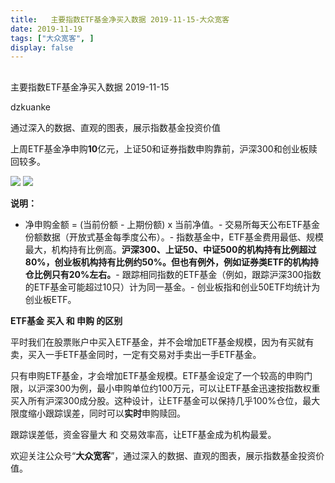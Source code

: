 ```yaml
---
title:   主要指数ETF基金净买入数据 2019-11-15-大众宽客
date: 2019-11-19
tags: ["大众宽客", ]
display: false
---
```



## 



主要指数ETF基金净买入数据 2019-11-15




dzkuanke




通过深入的数据、直观的图表，展示指数基金投资价值


上周ETF基金净申购**10**亿元，上证50和证券指数申购靠前，沪深300和创业板赎回较多。



<img class="rich_pages js_insertlocalimg" data-ratio="1.2981220657276995" data-s="300,640" src="https://mmbiz.qpic.cn/mmbiz_png/PKw3FQPmhIg48Wu20xBOukp1hIia7oLnkiad9RZIM3pFyDiaS5Ldgsv4tp3zIUomFfJ2W8kLbxD2PGselvTia7xS0g/640?wx_fmt=png" data-type="png" data-w="852" style=""/>

<img class="rich_pages js_insertlocalimg" data-ratio="1.255079006772009" data-s="300,640" src="https://mmbiz.qpic.cn/mmbiz_png/PKw3FQPmhIg48Wu20xBOukp1hIia7oLnkiaZorpXfml3rOqevcaY4EvM3UJppGVuWJjmkaQ6fROm5qWmdALZJbBQ/640?wx_fmt=png" data-type="png" data-w="886" style=""/>

**说明：**
- 净申购金额 = (当前份额 - 上期份额) x 当前净值。- 交易所每天公布ETF基金份额数据（开放式基金每季度公布）。- 指数基金中，ETF基金费用最低、规模最大，机构持有比例高。**沪深300、上证50、中证500的机构持有比例超过80%，创业板机构持有比例约50%。但也有例外，例如证券类ETF的机构持仓比例只有20%左右。**- 跟踪相同指数的ETF基金（例如，跟踪沪深300指数的ETF基金可能超过10只）计为同一基金。- 创业板指和创业50ETF均统计为创业板ETF。






**ETF基金 买入 和 申购 的区别**



平时我们在股票账户中买入ETF基金，并不会增加ETF基金规模，因为有买就有卖，买入一手ETF基金同时，一定有交易对手卖出一手ETF基金。



只有申购ETF基金，才会增加ETF基金规模。ETF基金设定了一个较高的申购门限，以沪深300为例，最小申购单位约100万元，可以让ETF基金迅速按指数权重买入所有沪深300成分股。这种设计，让ETF基金可以保持几乎100%仓位，最大限度缩小跟踪误差，同时可以**实时**申购赎回。



跟踪误差低，资金容量大&nbsp;和 交易效率高，让ETF基金成为机构最爱。





欢迎关注公众号“**大众宽客**”，通过深入的数据、直观的图表，展示指数基金投资价值。